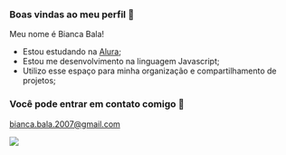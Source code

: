 ### Boas vindas ao meu perfil 👋

Meu nome é Bianca Bala!

- Estou estudando na [Alura](https://www.alura.com.br);
- Estou me desenvolvimento na linguagem Javascript;
- Utilizo esse espaço para minha organização e compartilhamento de projetos;

### Você pode entrar em contato comigo 📧

bianca.bala.2007@gmail.com

![](https://tenor.com/pt-BR/view/the-chosen-jesus-andrew-simon-dancing-gif-18185342)


